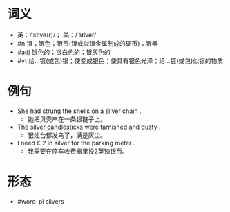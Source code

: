 # 词义
- 英：/ˈsɪlvə(r)/； 美：/ˈsɪlvər/
- #n 银；银色；银币(银或似银金属制成的硬币)；银器
- #adj 银色的；银白色的；银灰色的
- #vt 给…镀(或包)银；使变成银色；使具有银色光泽；给…镀(或包)似银的物质
# 例句
- She had strung the shells on a silver chain .
	- 她把贝壳串在一条银链子上。
- The silver candlesticks were tarnished and dusty .
	- 银烛台都发乌了，满是灰尘。
- I need £ 2 in silver for the parking meter .
	- 我需要在停车收费器里投2英镑银币。
# 形态
- #word_pl silvers
